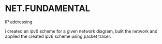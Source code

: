 # NET.FUNDAMENTAL
IP addressing 

i created an ipv6 scheme for a given network diagram, built the network and applied the created ipv6 scheme using packet tracer.
